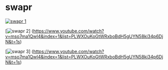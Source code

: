 # swapr

[![swapr 1](https://user-images.githubusercontent.com/28736699/31216538-d8cc0bcc-a968-11e7-9482-a6215bd9f98b.png)](https://www.youtube.com/watch?v=mso7ma1QwI4&index=1&list=PLWXOuKoGtWRxboBdH5gUYN58ki34p6DjN&t=1s)

[![swapr 2](https://user-images.githubusercontent.com/28736699/31216544-db79d8d6-a968-11e7-9a8d-b43d4435a190.png)]
(https://www.youtube.com/watch?v=mso7ma1QwI4&index=1&list=PLWXOuKoGtWRxboBdH5gUYN58ki34p6DjN&t=1s)

[![swapr 3](https://user-images.githubusercontent.com/28736699/31216543-db61730e-a968-11e7-9a08-3c50d55fb1d6.png)]
(https://www.youtube.com/watch?v=mso7ma1QwI4&index=1&list=PLWXOuKoGtWRxboBdH5gUYN58ki34p6DjN&t=1s)
